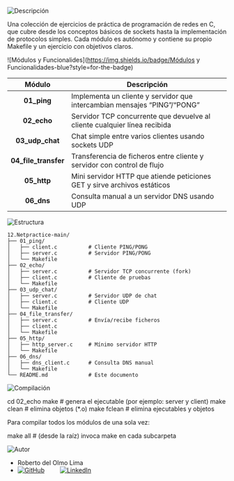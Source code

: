 ![Descripción](https://img.shields.io/badge/Descripción-blue?style=for-the-badge)

Una colección de ejercicios de práctica de programación de redes en C, que cubre desde los conceptos básicos de sockets hasta la implementación de protocolos simples. Cada módulo es autónomo y contiene su propio Makefile y un ejercicio con objetivos claros.

![Módulos y Funcionalides](https://img.shields.io/badge/Módulos y Funcionalidades-blue?style=for-the-badge)

| Módulo       | Descripción                                                                 |
|:------------:|------------------------------------------------------------------------------|
| **01_ping**  | Implementa un cliente y servidor que intercambian mensajes “PING”/“PONG”     |
| **02_echo**  | Servidor TCP concurrente que devuelve al cliente cualquier línea recibida    |
| **03_udp_chat** | Chat simple entre varios clientes usando sockets UDP                      |
| **04_file_transfer** | Transferencia de ficheros entre cliente y servidor con control de flujo |
| **05_http**  | Mini servidor HTTP que atiende peticiones GET y sirve archivos estáticos     |
| **06_dns**   | Consulta manual a un servidor DNS usando UDP                                |


![Estructura](https://img.shields.io/badge/Estructura-orange?style=for-the-badge)

```text
12.Netpractice-main/
├── 01_ping/              
│   ├── client.c          # Cliente PING/PONG
│   ├── server.c          # Servidor PING/PONG
│   └── Makefile
├── 02_echo/              
│   ├── server.c          # Servidor TCP concurrente (fork)
│   ├── client.c          # Cliente de pruebas
│   └── Makefile
├── 03_udp_chat/          
│   ├── server.c          # Servidor UDP de chat
│   ├── client.c          # Cliente UDP
│   └── Makefile
├── 04_file_transfer/     
│   ├── server.c          # Envía/recibe ficheros
│   ├── client.c          
│   └── Makefile
├── 05_http/              
│   ├── http_server.c     # Mínimo servidor HTTP
│   └── Makefile
├── 06_dns/               
│   ├── dns_client.c      # Consulta DNS manual
│   └── Makefile
└── README.md             # Este documento
```

![Compilación](https://img.shields.io/badge/Compilación-yellow?style=for-the-badge)

  cd 02_echo
  make            # genera el ejecutable (por ejemplo: server y client)
  make clean      # elimina objetos (*.o)
  make fclean     # elimina ejecutables y objetos

Para compilar todos los módulos de una sola vez:

  make all        # (desde la raíz) invoca make en cada subcarpeta
  
![Autor](https://img.shields.io/badge/Autor-red?style=for-the-badge)

- Roberto del Olmo Lima
- [![GitHub](https://img.shields.io/badge/GitHub-Profile-informational?style=for-the-badge&logo=github&logoColor=white&color=181717)](https://github.com/legrol)
 &nbsp;&nbsp;&nbsp;&nbsp;&nbsp;&nbsp;&nbsp;&nbsp;[![LinkedIn](https://img.shields.io/badge/LinkedIn-0077B5?style=for-the-badge&logo=linkedin&logoColor=white)](https://www.linkedin.com/in/roberto-del-olmo-731746245)
